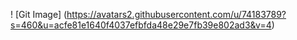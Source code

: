 ! [Git Image] (https://avatars2.githubusercontent.com/u/74183789?s=460&u=acfe81e1640f4037efbfda48e29e7fb39e802ad3&v=4)